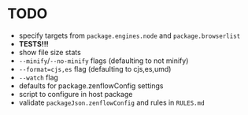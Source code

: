 # TODO

- specify targets from `package.engines.node` and `package.browserlist`
- **TESTS!!!**
- show file size stats
- `--minify`/`--no-minify` flags (defaulting to not minify)
- `--format=cjs,es` flag (defaulting to cjs,es,umd)
- `--watch` flag
- defaults for package.zenflowConfig settings
- script to configure in host package
- validate `packageJson.zenflowConfig` and rules in `RULES.md`
